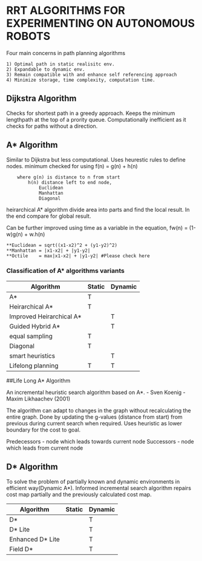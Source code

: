 
# RRT ALGORITHMS FOR EXPERIMENTING ON AUTONOMOUS ROBOTS



Four main concerns in path planning algorithms

	1) Optimal path in static realisitc env.
	2) Expandable to dynamic env.
	3) Remain compatible with and enhance self referencing approach
	4) Minimize storage, time complexity, computation time.

## Dijkstra Algorithm 
Checks for shortest path in a greedy approach. Keeps the minimum lengthpath at the top of a prority queue. Computationally inefficient as it checks for paths without a direction. 


## A* Algorithm 

Similar to Dijkstra but less computational. Uses heurestic rules to define nodes.
	minimum checked for using 
		f(n) = g(n) + h(n)

		where g(n) is distance to n from start 
			h(n) distance left to end node,	
				Euclidean 
				Manhattan
				Diagonal
heirarchical A* algorithm divide area into parts and find the local result. In the end compare for global result.


Can be further improved using time as a variable in the equation,
	fw(n) = (1-w)g(n) + w.h(n)

	**Euclidean = sqrt((x1-x2)^2 + (y1-y2)^2)
	**Manhattan = |x1-x2| + |y1-y2|
	**Octile    = max|x1-x2| + |y1-y2| #Please check here

### Classification of A* algorithms variants

|     Algorithm               |  Static    |  Dynamic  |
|-----------------------------|------------|-----------|
|     A*                      |  T         |           |
|     Heirarchical A*         |  T         |           |
|     Improved Heirarchical A*|            |  T        |
|     Guided Hybrid A*        |            |  T        |
|     equal sampling          |  T         |           |
|     Diagonal     			  |  T         |           |
|     smart heuristics        |	           |  T        |
|     Lifelong planning       |  T         |  T        |



##Life Long A* Algorithm 

An incremental heuristic search algorithm based on A*.
     - Sven Koenig
	 - Maxim Likhaachev
	 (2001)

The algorithm can adapt to changes in the graph without recalculating the entire graph.
Done by updating the g-values (distance from start) from previous during current search when required.
Uses heuristic as lower boundary for the cost to goal.


Predecessors  - node which leads towards current node
Successors - node which leads from current node











## D* Algorithm 

To solve the problem of partially known and dynamic environments in efficient way(Dynamic A*). Informed incremental search algorithm repairs cost map partially and the previously calculated cost map.



|     Algorithm       |  Static    |  Dynamic  |
|---------------------|------------|-----------|
|     D*              |            |  T        |
|     D* Lite         |            |  T        |
|    Enhanced D* Lite |            |  T        |
|     Field D*        |            |  T        |



